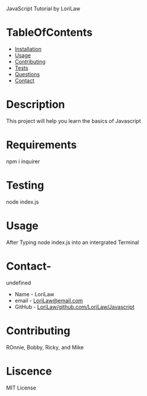 JavaScript Tutorial
 by LoriLaw
# TableOfContents
* [Installation](#installation)
* [Usage](#usage)
* [Contributing](#contributing)
* [Tests](#tests)
* [Questions](#questions)
* [Contact](#contact)
# Description
This project will help you learn the basics of Javascript
# Requirements
npm i inquirer
# Testing
node index.js
# Usage
After Typing node index.js into an intergrated Terminal
# Contact-
undefined
* Name - LoriLaw
* email - LoriLaw@email.com
* GitHub - [LoriLaw/github.com/LoriLaw/Javascript](https://github.com/LoriLaw/github.com/LoriLaw/Javascript)
# Contributing
ROnnie, Bobby, Ricky, and Mike
# Liscence
MIT License